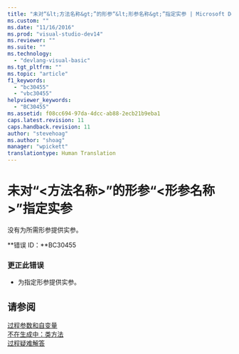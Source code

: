```yaml
---
title: "未对“&lt;方法名称&gt;”的形参“&lt;形参名称&gt;”指定实参 | Microsoft Docs"
ms.custom: ""
ms.date: "11/16/2016"
ms.prod: "visual-studio-dev14"
ms.reviewer: ""
ms.suite: ""
ms.technology: 
  - "devlang-visual-basic"
ms.tgt_pltfrm: ""
ms.topic: "article"
f1_keywords: 
  - "bc30455"
  - "vbc30455"
helpviewer_keywords: 
  - "BC30455"
ms.assetid: f08cc694-97da-4dcc-ab88-2ecb21b9eba1
caps.latest.revision: 11
caps.handback.revision: 11
author: "stevehoag"
ms.author: "shoag"
manager: "wpickett"
translationtype: Human Translation
---
```

# 未对“&lt;方法名称&gt;”的形参“&lt;形参名称&gt;”指定实参
没有为所需形参提供实参。  
  
 **错误 ID：**BC30455  
  
### 更正此错误  
  
-   为指定形参提供实参。  
  
## 请参阅  
 [过程参数和自变量](../../visual-basic/programming-guide/language-features/procedures/procedure-parameters-and-arguments.md)   
 [不在生成中：类方法](http://msdn.microsoft.com/zh-cn/326214bb-6367-48e7-bb24-714844791400)   
 [过程疑难解答](../../visual-basic/programming-guide/language-features/procedures/troubleshooting-procedures.md)